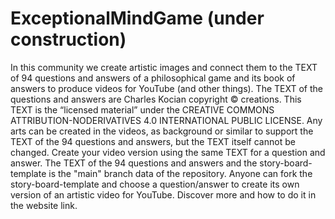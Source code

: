 # ExceptionalMindGame (under construction)
In this community we create artistic images and connect them to the TEXT of 94 questions and answers of a philosophical game and its book of answers to produce videos for YouTube (and other things). The TEXT of the questions and answers are Charles Kocian copyright © creations. This TEXT is the “licensed material” under the CREATIVE COMMONS ATTRIBUTION-NODERIVATIVES 4.0 INTERNATIONAL PUBLIC LICENSE. Any arts can be created in the videos, as background or similar to support the TEXT of the 94 questions and answers, but the TEXT itself cannot be changed. Create your video version using the same TEXT for a question and answer. The TEXT of the 94 questions and answers and the story-board-template is the "main" branch data of the repository. Anyone can fork the story-board-template and choose a question/answer to create its own version of an artistic video for YouTube. Discover more and how to do it in the website link.
